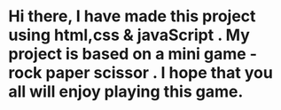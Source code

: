 # Hi there, I have made this project using html,css & javaScript . My project is based on a mini game - rock paper scissor . I hope that you all will enjoy playing this game.
